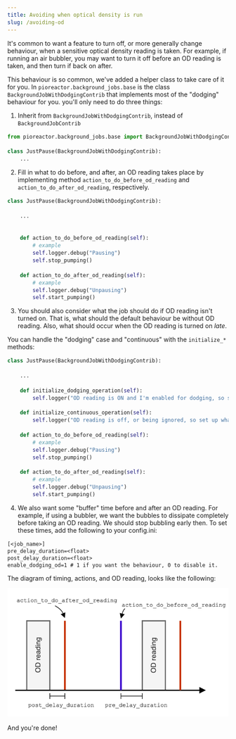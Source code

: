 ```yaml
---
title: Avoiding when optical density is run
slug: /avoiding-od
---
```


It's common to want a feature to turn off, or more generally change behaviour, when a sensitive optical density reading is taken. For example, if running an air bubbler, you may want to turn it off before an OD reading is taken, and then turn if back on after.

This behaviour is so common, we've added a helper class to take care of it for you. In `pioreactor.background_jobs.base` is the class `BackgroundJobWithDodgingContrib` that implements most of the "dodging" behaviour for you. you'll only need to do three things:

1. Inherit from `BackgroundJobWithDodgingContrib`, instead of `BackgroundJobContrib`

```python
from pioreactor.background_jobs.base import BackgroundJobWithDodgingContrib

class JustPause(BackgroundJobWithDodgingContrib):
    ...
```

2. Fill in what to do before, and after, an OD reading takes place by implementing method `action_to_do_before_od_reading` and `action_to_do_after_od_reading`, respectively.

```python
class JustPause(BackgroundJobWithDodgingContrib):

    ...


    def action_to_do_before_od_reading(self):
        # example
        self.logger.debug("Pausing")
        self.stop_pumping()

    def action_to_do_after_od_reading(self):
        # example
        self.logger.debug("Unpausing")
        self.start_pumping()

```

3. You should also consider what the job should do if OD reading isn't turned on. That is, what should the default behaviour be without OD reading. Also, what should occur when the OD reading is turned on _late_.

You can handle the "dodging" case and "continuous" with the `initialize_*` methods:

```python
class JustPause(BackgroundJobWithDodgingContrib):

    ...

    def initialize_dodging_operation(self):
        self.logger("OD reading is ON and I'm enabled for dodging, so set up what I need...")

    def initialize_continuous_operation(self):
        self.logger("OD reading is off, or being ignored, so set up what I need for that...")

    def action_to_do_before_od_reading(self):
        # example
        self.logger.debug("Pausing")
        self.stop_pumping()

    def action_to_do_after_od_reading(self):
        # example
        self.logger.debug("Unpausing")
        self.start_pumping()
```

4. We also want some "buffer" time before and after an OD reading. For example, if using a bubbler, we want the bubbles to dissipate completely before taking an OD reading. We should stop bubbling early then. To set these times, add the following to your config.ini:

```
[<job_name>]
pre_delay_duration=<float>
post_delay_duration=<float>
enable_dodging_od=1 # 1 if you want the behaviour, 0 to disable it.
```

The diagram of timing, actions, and OD reading, looks like the following:

![](/img/developer-guide/background_job_dodging_timing.png)

And you're done!